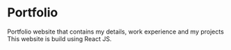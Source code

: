 # Portfolio
Portfolio website that contains my details, work experience and my projects
This website is build using React JS.
